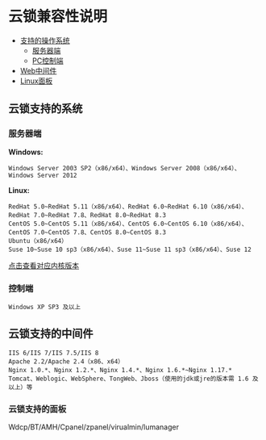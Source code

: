 # 云锁兼容性说明

* [支持的操作系统](compat.md#云锁支持的系统)
  * [服务器端](compat.md#服务器端)
  * [PC控制端](compat.md#控制端)
* [Web中间件](compat.md#云锁支持的中间件)
* [Linux面板](compat.md#云锁支持的面板)

## 云锁支持的系统

### 服务器端

**Windows:**

```
Windows Server 2003 SP2（x86/x64）、Windows Server 2008（x86/x64）、Windows Server 2012
```

**Linux:**

```
RedHat 5.0~RedHat 5.11（x86/x64）、RedHat 6.0~RedHat 6.10（x86/x64）、RedHat 7.0~RedHat 7.8、RedHat 8.0~RedHat 8.3
CentOS 5.0~CentOS 5.11（x86/x64）、CentOS 6.0~CentOS 6.10（x86/x64）、CentOS 7.0~CentOS 7.8、CentOS 8.0~CentOS 8.3
Ubuntu（x86/x64）
Suse 10~Suse 10 sp3（x86/x64）、Suse 11~Suse 11 sp3（x86/x64）、Suse 12
```

[点击查看对应内核版本](kernel/)

### 控制端

```
Windows XP SP3 及以上
```

## 云锁支持的中间件

```
IIS 6/IIS 7/IIS 7.5/IIS 8
Apache 2.2/Apache 2.4（x86、x64）
Nginx 1.0.*、Nginx 1.2.*、Nginx 1.4.*、Nginx 1.6.*~Nginx 1.17.*
Tomcat、Weblogic、WebSphere、TongWeb、Jboss（使用的jdk或jre的版本需 1.6 及以上）等
```

### 云锁支持的面板

Wdcp/BT/AMH/Cpanel/zpanel/virualmin/lumanager
